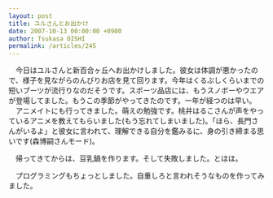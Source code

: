 ```yaml
---
layout: post
title: ユルさんとお出かけ
date: 2007-10-13 00:00:00 +0900
author: Tsukasa OISHI
permalink: /articles/245
---
```


　今日はユルさんと新百合ヶ丘へお出かけしました。彼女は体調が悪かったので、様子を見ながらのんびりお店を見て回ります。今年はくるぶしくらいまでの短いブーツが流行りなのだそうです。スポーツ品店には、もうスノボーやウエアが登場してました。もうこの季節がやってきたのです。一年が経つのは早い。
　アニメイトにも行ってきました。萌えの勉強です。桃井はるこさんが声をやっているアニメを教えてもらいました(もう忘れてしまいました)。「ほら、長門さんがいるよ」と彼女に言われて、理解できる自分を鑑みるに、身の引き締まる思いです(森博嗣さんモード)。

　帰ってきてからは、豆乳鍋を作ります。そして失敗しました。とほほ。

　プログラミングもちょっとしました。自重しろと言われそうなものを作ってみました。

